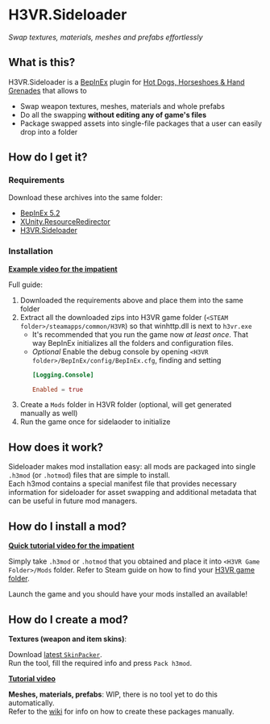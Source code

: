 # H3VR.Sideloader

*Swap textures, materials, meshes and prefabs effortlessly*

## What is this?

H3VR.Sideloader is a [BepInEx](https://github.com/BepInEx/BepInEx) plugin for 
[Hot Dogs, Horseshoes & Hand Grenades](https://store.steampowered.com/app/450540/Hot_Dogs_Horseshoes__Hand_Grenades/) 
that allows to

* Swap weapon textures, meshes, materials and whole prefabs
* Do all the swapping **without editing any of game's files**
* Package swapped assets into single-file packages that a user can easily drop into a folder

## How do I get it?

### Requirements

Download these archives into the same folder:

* [BepInEx 5.2](https://github.com/BepInEx/BepInEx/releases/download/v5.2/BepInEx_x64_5.2.0.0.zip)
* [XUnity.ResourceRedirector](https://github.com/bbepis/XUnity.AutoTranslator/releases/download/v4.12.0/XUnity.ResourceRedirector-BepIn-5x-1.1.2.zip)
* [H3VR.Sideloader](https://github.com/denikson/H3VR.Sideloader/releases/download/v0.1.0/H3VR.Sideloader_v0.2.0.zip)

### Installation

[**Example video for the impatient**](https://webm.red/view/K0OR.webm)

Full guide:

1. Downloaded the requirements above and place them into the same folder
2. Extract all the downloaded zips into H3VR game folder (`<STEAM folder>/steamapps/common/H3VR`) 
   so that winhttp.dll is next to `h3vr.exe`
   * It's recommended that you run the game now *at least once*. That way BepInEx initializes all the folders and configuration files.
   * *Optional* Enable the debug console by opening `<H3VR folder>/BepInEx/config/BepInEx.cfg`, finding and setting
      ```toml
      [Logging.Console]

      Enabled = true
      ```
3. Create a `Mods` folder in H3VR folder (optional, will get generated manually as well)
4. Run the game once for sidelaoder to initialize

## How does it work?

Sideloader makes mod installation easy: all mods are packaged into single `.h3mod` (or `.hotmod`) files that are simple to install.  
Each h3mod contains a special manifest file that provides necessary information for sideloader for asset swapping and 
additional metadata that can be useful in future mod managers.

## How do I install a mod?

[**Quick tutorial video for the impatient**](https://webm.red/view/8LIe.webm)

Simply take `.h3mod` or `.hotmod` that you obtained and place it into `<H3VR Game Folder>/Mods` folder. Refer to Steam guide on how 
to find your [H3VR game folder](https://steamcommunity.com/sharedfiles/filedetails/?id=760447682).

Launch the game and you should have your mods installed an available!

## How do I create a mod?

**Textures (weapon and item skins)**: 

Download [latest `SkinPacker`](https://github.com/denikson/H3VR.Sideloader/releases/download/v0.2.0/SkinPacker.exe).  
Run the tool, fill the required info and press `Pack h3mod`.

[**Tutorial video**](https://webm.red/view/8b9h.webm)

**Meshes, materials, prefabs**: WIP, there is no tool yet to do this automatically.  
Refer to the [wiki](https://github.com/denikson/H3VR.Sideloader/wiki) for info on how to create these packages manually.